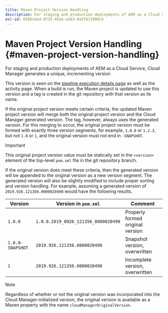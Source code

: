 ```yaml
---
title: Maven Project Version Handling
description: For staging and production deployments of AEM as a Cloud Service, Cloud Manager generates a unique, incrementing version. 
exl-id: 658bcbed-0733-45da-a3e3-9a5f817099c5
---
```


# Maven Project Version Handling {#maven-project-version-handling} 

For staging and production deployments of AEM as a Cloud Service, Cloud Manager generates a unique, incrementing version

This version is seen on the [pipeline execution details page](/help/implementing/cloud-manager/configuring-pipelines/managing-pipelines.md#view-details) as well as the activity page. When a build is run, the Maven project is updated to use this version and a tag is created in the git repository with that version as its name. 

If the original project version meets certain criteria, the updated Maven project version will merge both the original project version and the Cloud Manager generated version. The tag, however, always uses the generated version. For this merging to occur, the original project version must be formed with exactly three version segments, for example, `1.0.0` or `1.2.3`, but not `1.0` or `1`, and the original version must not end in `-SNAPSHOT`. 

>[!IMPORTANT]
>
>This original project version value must be statically set in the `<version>` element of the top-level `pom.xml` file in the git repository branch.

If the original version does meet these criteria, then the generated version will be appended to the original version as a new version segment. The generated version will also be slightly modified to include proper sorting and version handling. For example, assuming a generated version of `2019.926.121356.0000020490` would have the following results.

| Version | Version in `pom.xml` | Comment |
|---|---|---|
| `1.0.0` |  `1.0.0.2019_0926_121356_0000020490` |  Properly formed original version |
| `1.0.0-SNAPSHOT` | `2019.926.121356.0000020490` | Snapshot version, overwritten | 
| `1` | `2019.926.121356.0000020490` |  Incomplete version, overwritten | 

>[!NOTE]
>
>Regardless of whether or not the original version was incorporated into the Cloud Manager-initialized version, the original version is available as a Maven property with the name `cloudManagerOriginalVersion`.
